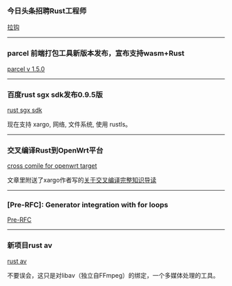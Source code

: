 ### 今日头条招聘Rust工程师

[拉钩](https://www.lagou.com/jobs/4027962.html?source=pl&i=pl-2)

---

### parcel 前端打包工具新版本发布，宣布支持wasm+Rust

[parcel v 1.5.0](https://medium.com/@devongovett/parcel-v1-5-0-released-source-maps-webassembly-rust-and-more-3a6385e43b95)

---

### 百度rust sgx sdk发布0.9.5版

[rust sgx sdk](https://github.com/baidu/rust-sgx-sdk)

现在支持 xargo, 网络, 文件系统, 使用 rustls。

---

###  交叉编译Rust到OpenWrt平台

[cross comile for openwrt target](https://medium.com/althea-mesh/cross-compiling-complex-rust-programs-for-openwrt-targets-80897fcf7648)

文章里附送了xargo作者写的[关于交叉编译完整知识导读](https://github.com/japaric/rust-cross)

---

### [Pre-RFC]: Generator integration with for loops

[Pre-RFC](https://internals.rust-lang.org/t/pre-rfc-generator-integration-with-for-loops/6625)

---

### 新项目rust av

[rust av](https://github.com/rust-av/rust-av)

不要误会，这只是对libav（独立自FFmpeg）的绑定，一个多媒体处理的工具。








### 
